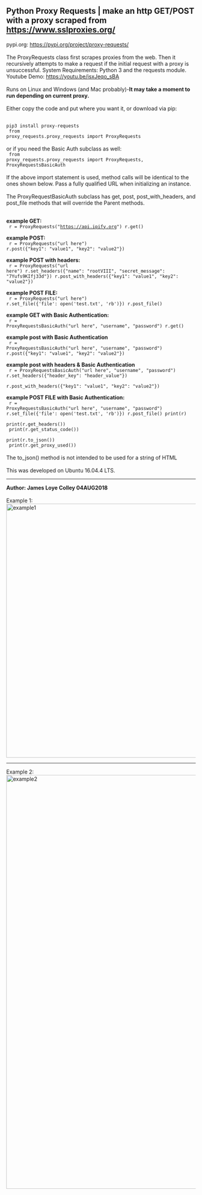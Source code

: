 ## Python Proxy Requests | make an http GET/POST with a proxy scraped from https://www.sslproxies.org/
pypi.org: https://pypi.org/project/proxy-requests/
<br><br>
The ProxyRequests class first scrapes proxies from the web. Then it recursively attempts to make a request if the initial request with a proxy is unsuccessful. System Requirements: Python 3 and the requests module.
<br> Youtube Demo:  https://youtu.be/isxJeqo_sBA
<br><br>
Runs on Linux and Windows (and Mac probably)-<b>It may take a moment to run depending on current proxy.</b>
<br><br>
Either copy the code and put where you want it, or download via pip:
<br><br>
<code>
pip3 install proxy-requests
</code>
<br>
<code>
from proxy_requests.proxy_requests import ProxyRequests
</code>
<br><br>
or if you need the Basic Auth subclass as well:
<br>
<code>
from proxy_requests.proxy_requests import ProxyRequests, ProxyRequestsBasicAuth
</code>
<br><br>
If the above import statement is used, method calls will be identical to the ones shown below. Pass a fully qualified URL when initializing an instance.
<br><br>
The ProxyRequestBasicAuth subclass has get, post, post_with_headers, and post_file methods that will override the Parent methods.
<br><br>

<b>example GET:</b><br>
<code>
  r = ProxyRequests("https://api.ipify.org")
  r.get()
</code>

<b>example POST:</b><br>
<code>
  r = ProxyRequests("url here")
  r.post({"key1": "value1", "key2": "value2"})
</code>

<b>example POST with headers:</b><br>
<code>
  r = ProxyRequests("url here")
  r.set_headers({"name": "rootVIII", "secret_message": "7Yufs9KIfj33d"})
  r.post_with_headers({"key1": "value1", "key2": "value2"})
</code>

<b>example POST FILE:</b><br>
<code>
  r = ProxyRequests("url here")
  r.set_file({'file': open('test.txt', 'rb')})
  r.post_file()
</code>

<b>example GET with Basic Authentication:</b><br>
<code>
  r = ProxyRequestsBasicAuth("url here", "username", "password")
  r.get()
</code>

<b>example post with Basic Authentication</b><br>
<code>
  r = ProxyRequestsBasicAuth("url here", "username", "password")
  r.post({"key1": "value1", "key2": "value2"})
</code>

<b>example post with headers & Basic Authentication</b><br>
<code>
  r = ProxyRequestsBasicAuth("url here", "username", "password")
  r.set_headers({"header_key": "header_value"})<br>
  r.post_with_headers({"key1": "value1", "key2": "value2"})
</code>

<b>example POST FILE with Basic Authentication:</b><br>
<code>
  r = ProxyRequestsBasicAuth("url here", "username", "password")
  r.set_file({'file': open('test.txt', 'rb')})
  r.post_file()
  print(r)<br>
  print(r.get_headers())<br>
  print(r.get_status_code())<br>
  print(r.to_json())<br>
  print(r.get_proxy_used())
</code>
<br><br>
The to_json() method is not intended to be used for a string of HTML
<br><br>
This was developed on Ubuntu 16.04.4 LTS.
<hr>
<b>Author: James Loye Colley  04AUG2018</b><br><br>
Example 1:<br>
<img src="https://github.com/rootVIII/proxy_requests/blob/master/example.png" alt="example1" height="675" width="950"><hr>
Example 2:<br>
<img src="https://github.com/rootVIII/proxy_requests/blob/master/example_post_with_headers.png" alt="example2" height="1100" width="950">

